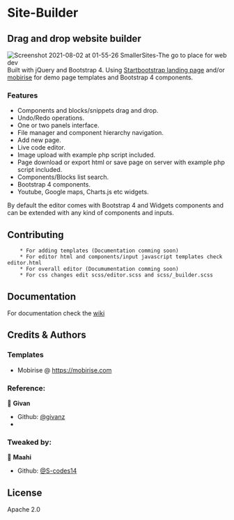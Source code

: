 # Site-Builder


## Drag and drop website builder 
![Screenshot 2021-08-02 at 01-55-26 SmallerSites-The go to place for web dev](https://user-images.githubusercontent.com/81442054/127789135-1b3f0795-2694-429f-bf3c-3622703790e6.png)
Built with jQuery and Bootstrap 4.
Using [Startbootstrap landing page](https://startbootstrap.com/template-overviews/landing-page/) and/or [mobirise](https://mobirise.com) for demo page templates and Bootstrap 4 components.


### Features

* Components and blocks/snippets drag and drop.
* Undo/Redo operations.
* One or two panels interface.
* File manager and component hierarchy navigation.
* Add new page.
* Live code editor.
* Image upload with example php script included.
* Page download or export html or save page on server with example php script included.
* Components/Blocks list search.
* Bootstrap 4 components.
* Youtube, Google maps, Charts.js etc widgets.

By default the editor comes with Bootstrap 4 and Widgets components and can be extended with any kind of components and inputs.

## Contributing
        * For adding templates (Documentation comming soon)
        * For editor html and components/input javascript templates check editor.html
        * For overall editor (Documumentation comming soon)
        * For css changes edit scss/editor.scss and scss/_builder.scss

## Documentation

For documentation check the [wiki](https://github.com/Maahi10001/Site-builder/wiki)

## Credits & Authors
### Templates
 * Mobirise @ https://mobirise.com
### Reference:

👤 **Givan**
* Github: [@givanz](https://github.com/givanz )
* 
### Tweaked by: 

👤 **Maahi**
* Github: [@S-codes14](https://github.com/Maahi10001)

## License

Apache 2.0
